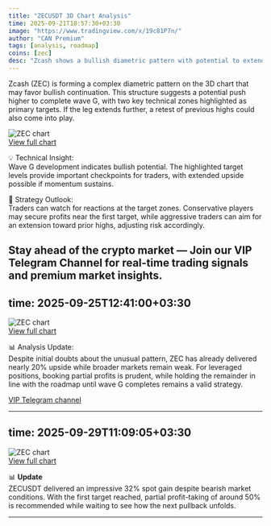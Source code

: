 ```yaml
---
title: "ZECUSDT 3D Chart Analysis"
time: 2025-09-21T18:57:30+03:30
image: "https://www.tradingview.com/x/19c81P7n/"
author: "CAN Premium"
tags: [analysis, roadmap]
coins: [zec]
desc: "Zcash shows a bullish diametric pattern with potential to extend toward higher targets in wave G."
---
```


Zcash (ZEC) is forming a complex diametric pattern on the 3D chart that may favor bullish continuation. This structure suggests a potential push higher to complete wave G, with two key technical zones highlighted as primary targets. If the leg extends further, a retest of previous highs could also come into play.

![ZEC chart](https://www.tradingview.com/x/19c81P7n/)  
[View full chart](https://www.tradingview.com/x/19c81P7n/)  

💡 Technical Insight:  
Wave G development indicates bullish potential. The highlighted target levels provide important checkpoints for traders, with extended upside possible if momentum sustains.  

📌 Strategy Outlook:  
Traders can watch for reactions at the target zones. Conservative players may secure profits near the first target, while aggressive traders can aim for an extension toward prior highs, adjusting risk accordingly.  

Stay ahead of the crypto market — Join our VIP Telegram Channel for real-time trading signals and premium market insights.
---
time: 2025-09-25T12:41:00+03:30
---

![ZEC chart](https://www.tradingview.com/x/RDY9wiCc/)  
[View full chart](https://www.tradingview.com/x/RDY9wiCc/)  

📊 Analysis Update:  
Despite initial doubts about the unusual pattern, ZEC has already delivered nearly 20% upside while broader markets remain weak. For leveraged positions, booking partial profits is prudent, while holding the remainder in line with the roadmap until wave G completes remains a valid strategy.  

[VIP Telegram channel](https://t.me/+2znhsiCGpI81MzQ0)

---
time: 2025-09-29T11:09:05+03:30
---

![ZEC chart](https://www.tradingview.com/x/SQUFIuTN/)  
[View full chart](https://www.tradingview.com/x/SQUFIuTN/)  

📊 **Update**  
ZECUSDT delivered an impressive 32% spot gain despite bearish market conditions. With the first target reached, partial profit-taking of around 50% is recommended while waiting to see how the next pullback unfolds.

---
